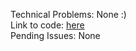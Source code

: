 Technical Problems: None :)  
Link to code: [here](https://github.com/bicepsFlex/DAT250-Software-Technology-Experiment/tree/master/expass5)  
Pending Issues: None
